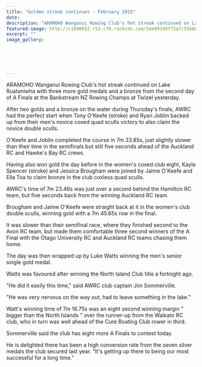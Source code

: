 ```yaml
---
title: "Golden streak continues - February 2015"
date: 
description: "ARAMOHO Wanganui Rowing Club's hot streak continued on Lake Ruataniwha from the second day of A Finals at the Bankstream NZ Rowing Champs at Twizel yesterday, Wanganui Chronicle article 21 Feb 2015..."
featured-image: http://c1940652.r52.cf0.rackcdn.com/54e991d8ff2a7c55b6002b60/Wanganui-Rowing-Club.jpg
excerpt: ""
image_gallery:
    
    
    
    
    
---
```


<p>ARAMOHO Wanganui Rowing Club's hot streak continued on Lake Ruataniwha with three more gold medals and a bronze from the second day of A Finals at the Bankstream NZ Rowing Champs at Twizel yesterday.</p>
<p>After two golds and a bronze on the water during Thursday's finals, AWRC had the perfect start when Tony O'Keefe (stroke) and Ryan Joblin backed up from their men's novice coxed quad sculls victory to also claim the novice double sculls.</p>
<p>O'Keefe and Joblin completed the course in 7m 33.85s, just slightly slower than their time in the semifinals but still five seconds ahead of the Auckland RC and Hawke's Bay RC crews.</p>
<p>Having also won gold the day before in the women's coxed club eight, Kayla Spencer (stroke) and Jessica Brougham were joined by Jaime O'Keefe and Ella Toa to claim bronze in the club coxless quad sculls.</p>
<p>AWRC's time of 7m 23.46s was just over a second behind the Hamilton RC team, but five seconds back from the winning Auckland RC team.</p>
<p>Brougham and Jaime O'Keefe were straight back at it in the women's club double sculls, winning gold with a 7m 45.65s row in the final.</p>
<p>It was slower than their semifinal race, where they finished second to the Avon RC team, but made them comfortable three second winners of the A Final with the Otago University RC and Auckland RC teams chasing them home.</p>
<p>The day was then wrapped up by Luke Watts winning the men's senior single gold medal.</p>
<p>Watts was favoured after winning the North Island Club title a fortnight ago.</p>
<p>"He did it easily this time," said AWRC club captain Jim Sommerville.</p>
<p>"He was very nervous on the way out, had to leave something in the lake."</p>
<p>Watt's winning time of 7m 16.75s was an eight second winning margin " bigger than the North Islands " over the runner-up from the Waikato RC club, who in turn was well ahead of the Cure Boating Club rower in third.</p>
<p>Sommerville said the club has eight more A Finals to contest today.</p>
<p>He is delighted there has been a high conversion rate from the seven silver medals the club secured last year. "It's getting up there to being our most successful for a long time."</p>

